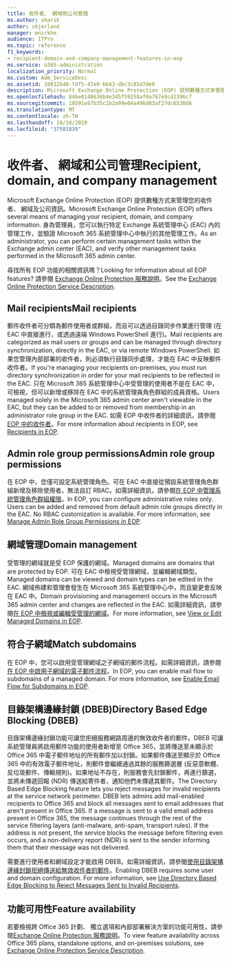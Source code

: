 ```yaml
---
title: 收件者、 網域和公司管理
ms.author: sharik
author: skjerland
manager: mnirkhe
audience: ITPro
ms.topic: reference
f1_keywords:
- recipient-domain-and-company-management-features-in-eop
ms.service: o365-administration
localization_priority: Normal
ms.custom: Adm_ServiceDesc
ms.assetid: 10812b48-7df5-47e9-b643-dbc3c85d7de0
description: Microsoft Exchange Online Protection (EOP) 提供數種方式來管理您的收件者、 網域及公司資訊。 身為管理員，您可以執行特定 Exchange 系統管理中心 (EAC) 內的管理工作，並驗證 Microsoft 365 系統管理中心中執行的其他管理工作。
ms.openlocfilehash: 84be0148636b4e345f59158af0a767e9cd2396c7
ms.sourcegitcommit: 19591e97b35c1b2a99e04a496d83af27dc6530d6
ms.translationtype: MT
ms.contentlocale: zh-TW
ms.lasthandoff: 10/18/2019
ms.locfileid: "37581839"
---
```

# <a name="recipient-domain-and-company-management"></a><span data-ttu-id="72f4b-104">收件者、 網域和公司管理</span><span class="sxs-lookup"><span data-stu-id="72f4b-104">Recipient, domain, and company management</span></span>

<span data-ttu-id="72f4b-105">Microsoft Exchange Online Protection (EOP) 提供數種方式來管理您的收件者、 網域及公司資訊。</span><span class="sxs-lookup"><span data-stu-id="72f4b-105">Microsoft Exchange Online Protection (EOP) offers several means of managing your recipient, domain, and company information.</span></span> <span data-ttu-id="72f4b-106">身為管理員，您可以執行特定 Exchange 系統管理中心 (EAC) 內的管理工作，並驗證 Microsoft 365 系統管理中心中執行的其他管理工作。</span><span class="sxs-lookup"><span data-stu-id="72f4b-106">As an administrator, you can perform certain management tasks within the Exchange admin center (EAC), and verify other management tasks performed in the Microsoft 365 admin center.</span></span>
  
<span data-ttu-id="72f4b-107">尋找所有 EOP 功能的相關資訊嗎？</span><span class="sxs-lookup"><span data-stu-id="72f4b-107">Looking for information about all EOP features?</span></span> <span data-ttu-id="72f4b-108">請參閱 [Exchange Online Protection 服務說明](exchange-online-protection-service-description.md)。</span><span class="sxs-lookup"><span data-stu-id="72f4b-108">See the [Exchange Online Protection Service Description](exchange-online-protection-service-description.md).</span></span>
  
## <a name="mail-recipients"></a><span data-ttu-id="72f4b-109">Mail recipients</span><span class="sxs-lookup"><span data-stu-id="72f4b-109">Mail recipients</span></span>

<span data-ttu-id="72f4b-110">郵件收件者可分類為郵件使用者或群組，而且可以透過目錄同步作業進行管理 (在 EAC 中直接進行，或透過遠端 Windows PowerShell 進行)。</span><span class="sxs-lookup"><span data-stu-id="72f4b-110">Mail recipients are categorized as mail users or groups and can be managed through directory synchronization, directly in the EAC, or via remote Windows PowerShell.</span></span> <span data-ttu-id="72f4b-111">如果您管理內部部署的收件者，則必須執行目錄同步處理，才能在 EAC 中反映郵件收件者。</span><span class="sxs-lookup"><span data-stu-id="72f4b-111">If you're managing your recipients on-premises, you must run directory synchronization in order for your mail recipients to be reflected in the EAC.</span></span> <span data-ttu-id="72f4b-112">只在 Microsoft 365 系統管理中心中受管理的使用者不是在 EAC 中，可檢視，但可以新增或移除在 EAC 中的系統管理員角色群組的成員資格。</span><span class="sxs-lookup"><span data-stu-id="72f4b-112">Users managed solely in the Microsoft 365 admin center aren't viewable in the EAC, but they can be added to or removed from membership in an administrator role group in the EAC.</span></span> <span data-ttu-id="72f4b-113">如需 EOP 中收件者的詳細資訊，請參閱 [EOP 中的收件者](https://go.microsoft.com/fwlink/p/?LinkId=280011)。</span><span class="sxs-lookup"><span data-stu-id="72f4b-113">For more information about recipients in EOP, see [Recipients in EOP](https://go.microsoft.com/fwlink/p/?LinkId=280011).</span></span>
  
## <a name="admin-role-group-permissions"></a><span data-ttu-id="72f4b-114">Admin role group permissions</span><span class="sxs-lookup"><span data-stu-id="72f4b-114">Admin role group permissions</span></span>

<span data-ttu-id="72f4b-p105">在 EOP 中，您僅可設定系統管理角色。可在 EAC 中直接從預設系統管理角色群組新增及移除使用者。無法自訂 RBAC。如需詳細資訊，請參閱[在 EOP 中管理系統管理角色群組權限](https://go.microsoft.com/fwlink/p/?LinkId=282238)。</span><span class="sxs-lookup"><span data-stu-id="72f4b-p105">In EOP, you can configure administrative roles only. Users can be added and removed from default admin role groups directly in the EAC. No RBAC customization is available. For more information, see [Manage Admin Role Group Permissions in EOP](https://go.microsoft.com/fwlink/p/?LinkId=282238).</span></span>
  
## <a name="domain-management"></a><span data-ttu-id="72f4b-119">網域管理</span><span class="sxs-lookup"><span data-stu-id="72f4b-119">Domain management</span></span>

<span data-ttu-id="72f4b-120">受管理的網域就是受 EOP 保護的網域。</span><span class="sxs-lookup"><span data-stu-id="72f4b-120">Managed domains are domains that are protected by EOP.</span></span> <span data-ttu-id="72f4b-121">可在 EAC 中檢視受管理網域，並編輯網域類型。</span><span class="sxs-lookup"><span data-stu-id="72f4b-121">Managed domains can be viewed and domain types can be edited in the EAC.</span></span> <span data-ttu-id="72f4b-122">網域佈建和管理會發生在 Microsoft 365 系統管理中心中，而且變更會反映在 EAC 中。</span><span class="sxs-lookup"><span data-stu-id="72f4b-122">Domain provisioning and management occurs in the Microsoft 365 admin center and changes are reflected in the EAC.</span></span> <span data-ttu-id="72f4b-123">如需詳細資訊，請參閱[在 EOP 中檢視或編輯受管理的網域](https://go.microsoft.com/fwlink/p/?LinkId=282239)。</span><span class="sxs-lookup"><span data-stu-id="72f4b-123">For more information, see [View or Edit Managed Domains in EOP](https://go.microsoft.com/fwlink/p/?LinkId=282239).</span></span>
  
## <a name="match-subdomains"></a><span data-ttu-id="72f4b-124">符合子網域</span><span class="sxs-lookup"><span data-stu-id="72f4b-124">Match subdomains</span></span>

<span data-ttu-id="72f4b-p107">在 EOP 中，您可以啟用受管理網域之子網域的郵件流程。如需詳細資訊，請參閱[在 EOP 中啟用子網域的電子郵件流程](https://go.microsoft.com/fwlink/p/?LinkId=397213)。</span><span class="sxs-lookup"><span data-stu-id="72f4b-p107">In EOP, you can enable mail flow to subdomains of a managed domain. For more information, see [Enable Email Flow for Subdomains in EOP](https://go.microsoft.com/fwlink/p/?LinkId=397213).</span></span> 
  
## <a name="directory-based-edge-blocking-dbeb"></a><span data-ttu-id="72f4b-127">目錄架構邊緣封鎖 (DBEB)</span><span class="sxs-lookup"><span data-stu-id="72f4b-127">Directory Based Edge Blocking (DBEB)</span></span>

<span data-ttu-id="72f4b-p108">目錄架構邊緣封鎖功能可讓您拒絕服務網路周邊的無效收件者的郵件。DBEB 可讓系統管理員將啟用郵件功能的使用者新增至 Office 365，並將傳送至未顯示於 Office 365 中電子郵件地址的所有郵件加以封鎖。如果郵件傳送至顯示於 Office 365 中的有效電子郵件地址，則郵件會繼續通過其餘的服務篩選層 (反惡意軟體、反垃圾郵件、傳輸規則)。如果地址不存在，則服務會先封鎖郵件，再進行篩選，並將未傳遞回報 (NDR) 傳送給寄件者，通知他們未傳遞其郵件。</span><span class="sxs-lookup"><span data-stu-id="72f4b-p108">The Directory Based Edge Blocking feature lets you reject messages for invalid recipients at the service network perimeter. DBEB lets admins add mail-enabled recipients to Office 365 and block all messages sent to email addresses that aren't present in Office 365. If a message is sent to a valid email address present in Office 365, the message continues through the rest of the service filtering layers (anti-malware, anti-spam, transport rules). If the address is not present, the service blocks the message before filtering even occurs, and a non-delivery report (NDR) is sent to the sender informing them that their message was not delivered.</span></span> 
  
<span data-ttu-id="72f4b-p109">需要進行使用者和網域設定才能啟用 DBEB。如需詳細資訊，請參閱[使用目錄架構邊緣封鎖拒絕傳送給無效收件者的郵件](https://go.microsoft.com/fwlink/p/?LinkId=390676)。</span><span class="sxs-lookup"><span data-stu-id="72f4b-p109">Enabling DBEB requires some user and domain configuration. For more information, see [Use Directory Based Edge Blocking to Reject Messages Sent to Invalid Recipients](https://go.microsoft.com/fwlink/p/?LinkId=390676).</span></span>
  
## <a name="feature-availability"></a><span data-ttu-id="72f4b-134">功能可用性</span><span class="sxs-lookup"><span data-stu-id="72f4b-134">Feature availability</span></span>

<span data-ttu-id="72f4b-135">若要檢視跨 Office 365 計劃、 獨立選項和內部部署解決方案的功能可用性，請參閱[Exchange Online Protection 服務說明](exchange-online-protection-service-description.md)。</span><span class="sxs-lookup"><span data-stu-id="72f4b-135">To view feature availability across Office 365 plans, standalone options, and on-premises solutions, see [Exchange Online Protection Service Description](exchange-online-protection-service-description.md).</span></span>
